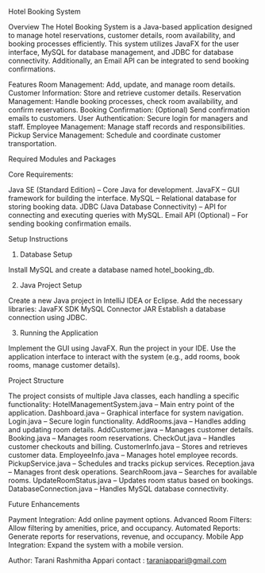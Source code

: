 Hotel Booking System

Overview
The Hotel Booking System is a Java-based application designed to manage hotel reservations, customer details, room availability, and booking processes efficiently. This system utilizes JavaFX for the user interface, MySQL for database management, and JDBC for database connectivity. Additionally, an Email API can be integrated to send booking confirmations.

Features
Room Management: Add, update, and manage room details.
Customer Information: Store and retrieve customer details.
Reservation Management: Handle booking processes, check room availability, and confirm reservations.
Booking Confirmation: (Optional) Send confirmation emails to customers.
User Authentication: Secure login for managers and staff.
Employee Management: Manage staff records and responsibilities.
Pickup Service Management: Schedule and coordinate customer transportation.

Required Modules and Packages

Core Requirements:

Java SE (Standard Edition) – Core Java for development.
JavaFX – GUI framework for building the interface.
MySQL – Relational database for storing booking data.
JDBC (Java Database Connectivity) – API for connecting and executing queries with MySQL.
Email API (Optional) – For sending booking confirmation emails.

Setup Instructions

1. Database Setup

Install MySQL and create a database named hotel_booking_db.

2. Java Project Setup

Create a new Java project in IntelliJ IDEA or Eclipse.
Add the necessary libraries:
JavaFX SDK
MySQL Connector JAR
Establish a database connection using JDBC.

3. Running the Application

Implement the GUI using JavaFX.
Run the project in your IDE.
Use the application interface to interact with the system (e.g., add rooms, book rooms, manage customer details).

Project Structure

The project consists of multiple Java classes, each handling a specific functionality:
HotelManagementSystem.java – Main entry point of the application.
Dashboard.java – Graphical interface for system navigation.
Login.java – Secure login functionality.
AddRooms.java – Handles adding and updating room details.
AddCustomer.java – Manages customer details.
Booking.java – Manages room reservations.
CheckOut.java – Handles customer checkouts and billing.
CustomerInfo.java – Stores and retrieves customer data.
EmployeeInfo.java – Manages hotel employee records.
PickupService.java – Schedules and tracks pickup services.
Reception.java – Manages front desk operations.
SearchRoom.java – Searches for available rooms.
UpdateRoomStatus.java – Updates room status based on bookings.
DatabaseConnection.java – Handles MySQL database connectivity.

Future Enhancements

Payment Integration: Add online payment options.
Advanced Room Filters: Allow filtering by amenities, price, and occupancy.
Automated Reports: Generate reports for reservations, revenue, and occupancy.
Mobile App Integration: Expand the system with a mobile version.

Author: Tarani Rashmitha Appari
contact : taraniappari@gmail.com
